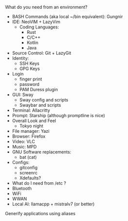 What do you need from an environment?

- BASH Commands (aka local ~/bin equivalent): Gungnir
- IDE: NeoVIM + LazyVim
    - Coding Languages:
        - Rust
        - C/C++
        - Kotlin
        - Java
- Source Control: Git + LazyGit
- Identity:
    - SSH Keys
    - GPG Keys
- Login
    - finger print
    - password
    - PAM Duress plugin
- GUI: Sway
    - Sway config and scripts
    - Swaybar and scripts
- Terminal: Allacritty
- Prompt: Starship (although promptline is nice)
- Overall Look and Feel
    - Tokyo night
- File manager: Yazi
- Browser: Firefox
- Video: VLC
- Music: MPD
- GNU Software replacements:
    - bat (cat)
- Configs:
    - gitconfig
    - screenrc
    - Xdefaults?
- What do I need from /etc ?
- Bluetooth
- WiFi
- WWAN
- Local AI: llamacpp + mistralv7 (or better)

Generify applications using aliases
